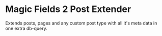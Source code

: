 # Magic Fields 2 Post Extender

Extends posts, pages and any custom post type with all it's meta data in one extra db-query. 

